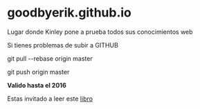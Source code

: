 # goodbyerik.github.io
Lugar donde Kinley pone a prueba todos sus conocimientos web


Si tienes problemas de subir a GITHUB
<p>git pull --rebase origin master</p>
<p>git push origin master</p>

**Valido hasta el 2016**

Estas invitado a leer este <a href="http://chimera.labs.oreilly.com/books/1230000000561/pr01.html#_goals_of_this_book">libro</a>
